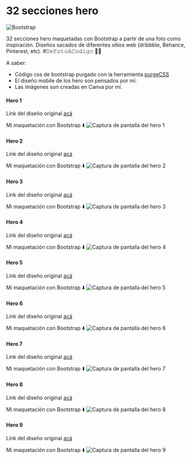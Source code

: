 # 32 secciones hero
![Bootstrap](https://img.shields.io/badge/bootstrap-%238511FA.svg?style=for-the-badge&logo=bootstrap&logoColor=white)

32 secciones hero maquetadas con Bootstrap a partir de una foto como inspiración. Diseños sacados de diferentes sitios web (dribbble, Behance, Pinterest, etc). #𝙳𝚎𝙵𝚘𝚝𝚘𝙰𝙲𝚘𝚍𝚒𝚐𝚘 👨‍💻

A saber: 
- Código css de bootstrap purgado con la herramienta [purgeCSS](https://purgecss.com/)
- El diseño mobile de los hero son pensados por mí.
- Las imágenes son creadas en Canva por mí.

#### Hero 1
Link del diseño original [acá](https://ar.pinterest.com/pin/450852612712001140/)

Mi maquetación con Bootstrap ⬇️
![Captura de pantalla del hero 1](/hero_1/assets/img/hero_1.png)

#### Hero 2
Link del diseño original [acá](https://ar.pinterest.com/pin/450852612712055513/)

Mi maquetación con Bootstrap ⬇️
![Captura de pantalla del hero 2](/hero_2/assets/img/hero_2.png)

#### Hero 3
Link del diseño original [acá](https://designtemplateplace.com/product/company-profile-hero-header-345433#gallery-1)

Mi maquetación con Bootstrap ⬇️
![Captura de pantalla del hero 3](/hero_3/assets/img/hero_3.png)

#### Hero 4
Link del diseño original [acá](https://designtemplateplace.com/product/findker-hire-hero-header-image-436469#gallery-1)

Mi maquetación con Bootstrap ⬇️
![Captura de pantalla del hero 4](/hero_4/assets/img/hero_4.png)

#### Hero 5
Link del diseño original [acá](https://designtemplateplace.com/product/gaming-hero-section-472248#gallery)

Mi maquetación con Bootstrap ⬇️
![Captura de pantalla del hero 5](/hero_5/assets/img/hero_5.png)

#### Hero 6
Link del diseño original [acá](https://designtemplateplace.com/product/modern-fashion-trends-hero-section-website-489488#gallery-1)

Mi maquetación con Bootstrap ⬇️
![Captura de pantalla del hero 6](/hero_6/assets/img/hero_6.png)

#### Hero 7
Link del diseño original [acá](https://ar.pinterest.com/pin/397864948339057574/)

Mi maquetación con Bootstrap ⬇️
![Captura de pantalla del hero 7](/hero_7/assets/img/hero_7.png)

#### Hero 8
Link del diseño original [acá](https://ar.pinterest.com/pin/710513278714521170/)

Mi maquetación con Bootstrap ⬇️
![Captura de pantalla del hero 8](/hero_8/assets/img/hero_8.png)

#### Hero 9
Link del diseño original [acá](https://ar.pinterest.com/pin/420664421462232417/)

Mi maquetación con Bootstrap ⬇️
![Captura de pantalla del hero 9](/hero_9/assets/img/hero_9.png)
